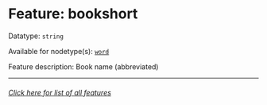# Feature: bookshort

Datatype: `string`

Available for nodetype(s): [`word`](wordnodefeatures.md#readme)

Feature description: Book name (abbreviated)

---
###### [Click here for list of all features](home.md#readme)
